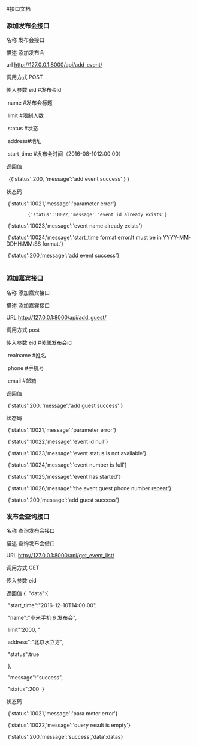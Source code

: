 #接口文档



### 添加发布会接口

名称         	发布会接口

描述         	添加发布会

url           	 http://127.0.0.1:8000/api/add_event/

调用方式  	POST

传入参数   	eid   #发布会id

​		  	name  #发布会标题

​		   	limit  #限制人数

​		  	status #状态

​			address#地址

​			start_time #发布会时间（2016-08-1012:00:00） 



返回值

​			｛{'status':200, 'message':'add event success' } ｝

状态码 

​			{'status':10021,'message':'parameter  error'}

 			{'status':10022,'message':'event id already exists'} 

​			{'status':10023,'message':'event name already exists'} 

​			{'status':10024,'message':'start_time format error.It must be in   YYYY-MM-DDHH:MM:SS format.'}

​			{'status':200,'message':'add event success'}

# 

### 添加嘉宾接口

名称		添加嘉宾接口

描述 		添加嘉宾接口

URL  		http://127.0.0.1:8000/api/add_guest/

调用方式		post

传入参数		eid		   	#关联发布会id

​			realname  	#姓名

​			phone		#手机号

​			email    		#邮箱

返回值

​		 {'status':200, 'message':'add guest success' } 



状态码

​		{'status':10021,'message':'parameter error'} 

​		{'status':10022,'message':'event id null'} 

​		{'status':10023,'message':'event status is not available'} 

​		{'status':10024,'message':'event number is full'} 

​		{'status':10025,'message':'event has started'}

​	 	{'status':10026,'message':'the event guest phone number repeat'} 

​		{'status':200,'message':'add guest success'}



### 发布会查询接口

名称 		查询发布会接口

描述     		查询发布会借口

URL			 http://127.0.0.1:8000/api/get_event_list/ 

调用方式		 GET

传入参数  	eid

返回值  		 {
​			"data":{ 

​					"start_time":"2016-12-10T14:00:00",

​					 "name":"小米手机 6 发布会",

​					limit":2000, "

​					address":"北京水立方", 

​					"status":true 

​		}, 

​				"message":"success", 

​				"status":200
​			} 

状态码		

​		{'status':10021,'message':'para meter error'} 

​		{'status':10022,'message':'query result is empty'} 

​		{'status':200,'message':'success','data':datas}